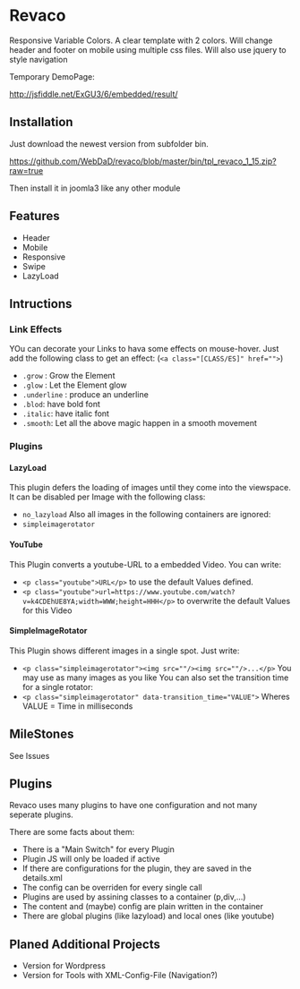 # Revaco

Responsive Variable Colors. A clear template with 2 colors. Will change header and footer on mobile using multiple css files. Will also use jquery to style navigation



Temporary DemoPage:

http://jsfiddle.net/ExGU3/6/embedded/result/

## Installation

Just download the newest version from subfolder bin.

https://github.com/WebDaD/revaco/blob/master/bin/tpl_revaco_1_15.zip?raw=true

Then install it in joomla3 like any other module

## Features

- Header
- Mobile
- Responsive
- Swipe
- LazyLoad

## Intructions

### Link Effects
YOu can decorate your Links to hava some effects on mouse-hover.
Just add the following class to get an effect: (``<a class="[CLASS/ES]" href="">``)
- `.grow` : Grow the Element
- `.glow` : Let the Element glow
- `.underline` : produce an underline
- `.blod`: have bold font
- `.italic`: have italic font
- `.smooth`: Let all the above magic happen in a smooth movement

### Plugins

#### LazyLoad
This plugin defers the loading of images until they come into the viewspace.
It can be disabled per Image with the following class:
- ``no_lazyload``
Also all images in the following containers are ignored:
- ``simpleimagerotator``

#### YouTube
This Plugin converts a youtube-URL to a embedded Video.
You can write:
- ``<p class="youtube">URL</p>`` to use the default Values defined.
- ``<p class="youtube">url=https://www.youtube.com/watch?v=k4CDEhUE8YA;width=WWW;height=HHH</p>`` to overwrite the default Values for this Video

#### SimpleImageRotator
This Plugin shows different images in a single spot. Just write:
- ``<p class="simpleimagerotator"><img src=""/><img src=""/>...</p>``
You may use as many images as you like
You can also set the transition time for a single rotator:
- ``<p class="simpleimagerotator" data-transition_time="VALUE">`` Wheres VALUE = Time in milliseconds

## MileStones

See Issues


## Plugins
Revaco uses many plugins to have one configuration and not many seperate plugins.

There are some facts about them:
- There is a "Main Switch" for every Plugin
- Plugin JS will only be loaded if active
- If there are configurations for the plugin, they are saved in the details.xml
- The config can be overriden for every single call
- Plugins are used by assining classes to a container (p,div,...)
- The content and (maybe) config are plain written in the container
- There are global plugins (like lazyload) and local ones (like youtube)

## Planed Additional Projects

- Version for Wordpress
- Version for Tools with XML-Config-File (Navigation?)
